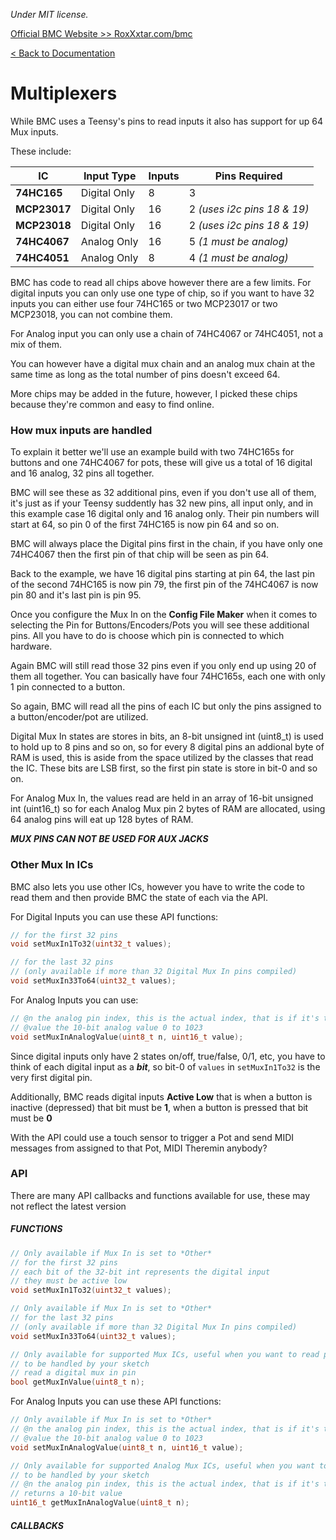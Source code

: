 *Under MIT license.*

[Official BMC Website >> RoxXxtar.com/bmc](https://www.roxxxtar.com/bmc)

[< Back to Documentation](README.md)

# Multiplexers
While BMC uses a Teensy's pins to read inputs it also has support for up 64 Mux inputs.

These include:

IC | Input Type | Inputs | Pins Required
-|-|-|-
**74HC165** | Digital Only | 8 | 3
**MCP23017** | Digital Only | 16 | 2 *(uses i2c pins 18 & 19)*
**MCP23018** | Digital Only | 16 | 2 *(uses i2c pins 18 & 19)*
**74HC4067** | Analog Only | 16 | 5 *(1 must be analog)*
**74HC4051** | Analog Only | 8 | 4 *(1 must be analog)*



BMC has code to read all chips above however there are a few limits. For digital inputs you can only use one type of chip, so if you want to have 32 inputs you can either use four 74HC165 or two MCP23017 or two MCP23018, you can not combine them.

For Analog input you can only use a chain of 74HC4067 or 74HC4051, not a mix of them.

You can however have a digital mux chain and an analog mux chain at the same time as long as the total number of pins doesn't exceed 64.

More chips may be added in the future, however, I picked these chips because they're common and easy to find online.

### How mux inputs are handled
To explain it better we'll use an example build with two 74HC165s for buttons and one 74HC4067 for pots, these will give us a total of 16 digital and 16 analog, 32 pins all together.

BMC will see these as 32 additional pins, even if you don't use all of them, it's just as if your Teensy suddently has 32 new pins, all input only, and in this example case 16 digital only and 16 analog only. Their pin numbers will start at 64, so pin 0 of the first 74HC165 is now pin 64 and so on.

BMC will always place the Digital pins first in the chain, if you have only one 74HC4067 then the first pin of that chip will be seen as pin 64.

Back to the example, we have 16 digital pins starting at pin 64, the last pin of the second 74HC165 is now pin 79, the first pin of the 74HC4067 is now pin 80 and it's last pin is pin 95.

Once you configure the Mux In on the **Config File Maker** when it comes to selecting the Pin for Buttons/Encoders/Pots you will see these additional pins. All you have to do is choose which pin is connected to which hardware.

Again BMC will still read those 32 pins even if you only end up using 20 of them all together. You can basically have four 74HC165s, each one with only 1 pin connected to a button.

So again, BMC will read all the pins of each IC but only the pins assigned to a button/encoder/pot are utilized.

Digital Mux In states are stores in bits, an 8-bit unsigned int (uint8_t) is used to hold up to 8 pins and so on, so for every 8 digital pins an addional byte of RAM is used, this is aside from the space utilized by the classes that read the IC. These bits are LSB first, so the first pin state is store in bit-0 and so on.

For Analog Mux In, the values read are held in an array of 16-bit unsigned int (uint16_t) so for each Analog Mux pin 2 bytes of RAM are allocated, using 64 analog pins will eat up 128 bytes of RAM.

***MUX PINS CAN NOT BE USED FOR AUX JACKS***

### Other Mux In ICs
BMC also lets you use other ICs, however you have to write the code to read them and then provide BMC the state of each via the API.

For Digital Inputs you can use these API functions:

```c++
// for the first 32 pins
void setMuxIn1To32(uint32_t values);

// for the last 32 pins
// (only available if more than 32 Digital Mux In pins compiled)
void setMuxIn33To64(uint32_t values);
```

For Analog Inputs you can use:

```c++
// @n the analog pin index, this is the actual index, that is if it's the very first analog pin, n will be 0
// @value the 10-bit analog value 0 to 1023
void setMuxInAnalogValue(uint8_t n, uint16_t value);
```

Since digital inputs only have 2 states on/off, true/false, 0/1, etc, you have to think of each digital input as a ***bit***,  so bit-0 of `values` in `setMuxIn1To32` is the very first digital pin.

Additionally, BMC reads digital inputs **Active Low** that is when a button is inactive (depressed) that bit must be **1**, when a button is pressed that bit must be **0**

With the API could use a touch sensor to trigger a Pot and send MIDI messages from assigned to that Pot, MIDI Theremin anybody?

### API
There are many API callbacks and functions available for use, these may not reflect the latest version

##### FUNCTIONS


```c++
// Only available if Mux In is set to *Other*
// for the first 32 pins
// each bit of the 32-bit int represents the digital input
// they must be active low
void setMuxIn1To32(uint32_t values);

// Only available if Mux In is set to *Other*
// for the last 32 pins
// (only available if more than 32 Digital Mux In pins compiled)
void setMuxIn33To64(uint32_t values);

// Only available for supported Mux ICs, useful when you want to read pins
// to be handled by your sketch
// read a digital mux in pin
bool getMuxInValue(uint8_t n);
```

For Analog Inputs you can use these API functions:

```c++
// Only available if Mux In is set to *Other*
// @n the analog pin index, this is the actual index, that is if it's the very first analog pin, n will be 0
// @value the 10-bit analog value 0 to 1023
void setMuxInAnalogValue(uint8_t n, uint16_t value);

// Only available for supported Analog Mux ICs, useful when you want to read pins
// to be handled by your sketch
// @n the analog pin index, this is the actual index, that is if it's the very first analog pin, n will be 0
// returns a 10-bit value
uint16_t getMuxInAnalogValue(uint8_t n);
```


##### CALLBACKS
```c++
```
